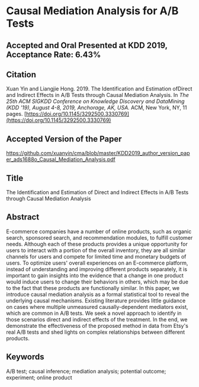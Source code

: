 # Causal Mediation Analysis for A/B Tests
## Accepted and Oral Presented at KDD 2019, Acceptance Rate: 6.43%

## Citation
Xuan Yin and Liangjie Hong. 2019. The Identification and Estimation ofDirect and Indirect Effects in A/B Tests through Causal Mediation Analysis. In *The 25th ACM SIGKDD Conference on Knowledge Discovery and DataMining (KDD '19), August 4-8, 2019, Anchorage, AK, USA.* ACM, New York, NY, 11 pages. [https://doi.org/10.1145/3292500.3330769](https://doi.org/10.1145/3292500.3330769)

## Accepted Version of the Paper
https://github.com/xuanyin/cma/blob/master/KDD2019_author_version_paper_ads1688o_Causal_Mediation_Analysis.pdf

## Title
The Identification and Estimation of Direct and Indirect Effects in A/B Tests through Causal Mediation Analysis

## Abstract
E-commerce companies have a number of online products, such as organic search, sponsored search, and recommendation modules, to fulfill customer needs. Although each of these products provides a unique opportunity for users to interact with a portion of the overall inventory, they are all similar channels for users and compete for limited time and monetary budgets of users. To optimize users' overall experiences on an E-commerce platform, instead of understanding and improving different products separately, it is important to gain insights into the evidence that a change in one product would induce users to change their behaviors in others, which may be due to the fact that these products are functionally similar. In this paper, we introduce causal mediation analysis as a formal statistical tool to reveal the underlying causal mechanisms. Existing literature provides little guidance on cases where multiple unmeasured causally-dependent mediators exist, which are common in A/B tests.  We seek a novel approach to identify in those scenarios direct and indirect effects of the treatment. In the end, we demonstrate the effectiveness of the proposed method in data from Etsy's real A/B tests and shed lights on complex relationships between different products.

## Keywords
A/B test; causal inference; mediation analysis; potential outcome; experiment; online product
